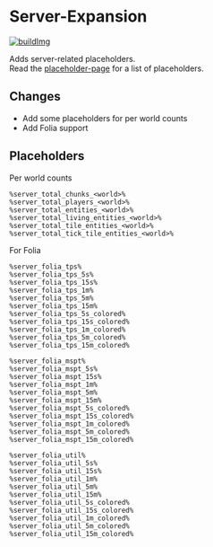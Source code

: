 [placeholder-page]: https://helpch.at/placeholders#server
[buildImg]: http://ci.extendedclip.com/buildStatus/icon?job=Server-Expansion
[build]: http://ci.extendedclip.com/job/Server-Expansion/

# Server-Expansion
[![buildImg]][build]

Adds server-related placeholders.  
Read the [placeholder-page] for a list of placeholders.

## Changes

- Add some placeholders for per world counts
- Add Folia support

## Placeholders

Per world counts

```
%server_total_chunks_<world>%
%server_total_players_<world>%
%server_total_entities_<world>%
%server_total_living_entities_<world>%
%server_total_tile_entities_<world>%
%server_total_tick_tile_entities_<world>%
```

For Folia

```
%server_folia_tps%
%server_folia_tps_5s%
%server_folia_tps_15s%
%server_folia_tps_1m%
%server_folia_tps_5m%
%server_folia_tps_15m%
%server_folia_tps_5s_colored%
%server_folia_tps_15s_colored%
%server_folia_tps_1m_colored%
%server_folia_tps_5m_colored%
%server_folia_tps_15m_colored%

%server_folia_mspt%
%server_folia_mspt_5s%
%server_folia_mspt_15s%
%server_folia_mspt_1m%
%server_folia_mspt_5m%
%server_folia_mspt_15m%
%server_folia_mspt_5s_colored%
%server_folia_mspt_15s_colored%
%server_folia_mspt_1m_colored%
%server_folia_mspt_5m_colored%
%server_folia_mspt_15m_colored%

%server_folia_util%
%server_folia_util_5s%
%server_folia_util_15s%
%server_folia_util_1m%
%server_folia_util_5m%
%server_folia_util_15m%
%server_folia_util_5s_colored%
%server_folia_util_15s_colored%
%server_folia_util_1m_colored%
%server_folia_util_5m_colored%
%server_folia_util_15m_colored%

```